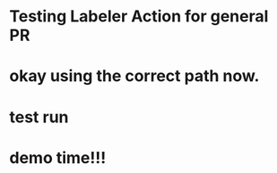 # Testing Labeler Action for general PR
# okay using the correct path now.

# test run

# demo time!!!